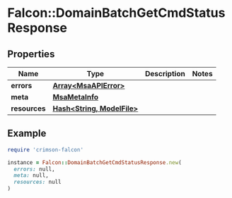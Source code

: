 # Falcon::DomainBatchGetCmdStatusResponse

## Properties

| Name | Type | Description | Notes |
| ---- | ---- | ----------- | ----- |
| **errors** | [**Array&lt;MsaAPIError&gt;**](MsaAPIError.md) |  |  |
| **meta** | [**MsaMetaInfo**](MsaMetaInfo.md) |  |  |
| **resources** | [**Hash&lt;String, ModelFile&gt;**](ModelFile.md) |  |  |

## Example

```ruby
require 'crimson-falcon'

instance = Falcon::DomainBatchGetCmdStatusResponse.new(
  errors: null,
  meta: null,
  resources: null
)
```

